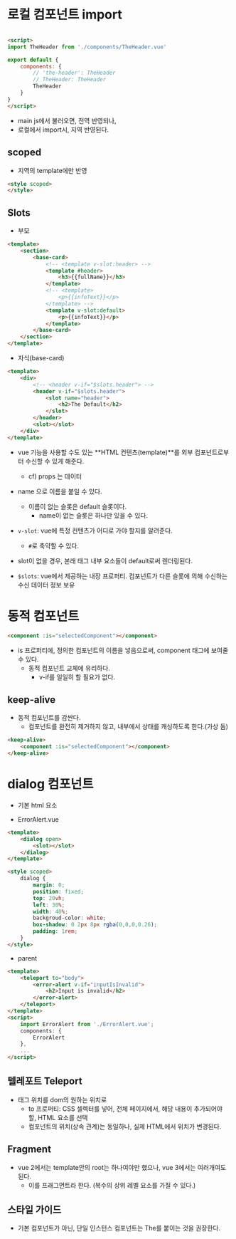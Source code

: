 # 로컬 컴포넌트 import
```html

<script>
import TheHeader from './components/TheHeader.vue'

export default {
    components: {
        // 'the-header': TheHeader
        // TheHeader: TheHeader
        TheHeader
    }
}
</script>
```
- main js에서 불러오면, 전역 반영되나,
- 로컬에서 import시, 지역 반영된다.

## scoped
- 지역의 template에만 반영

```html
<style scoped>
</style>
```

## Slots

- 부모
```html
<template>
    <section>
        <base-card>
            <!-- <template v-slot:header> -->
            <template #header>
                <h3>{{fullName}}</h3>
            </template>
            <!-- <template>
                <p>{{infoText}}</p>
            </template> -->
            <template v-slot:default>
                <p>{{infoText}}</p>
            </template>
        </base-card>
    </section>
</template>
```

- 자식(base-card)
```html
<template>
    <div>
        <!-- <header v-if="$slots.header"> -->
        <header v-if="$slots.header">
            <slot name="header">
                <h2>The Default</h2>
            </slot>
        </header>
        <slot></slot>
    </div>
</template>
```
- vue 기능을 사용할 수도 있는 **HTML 컨텐츠(template)**를 외부 컴포넌트로부터 수신할 수 있게 해준다.
    - cf) props 는 데이터
- name 으로 이름을 붙일 수 있다.
    - 이름이 없는 슬롯은 default 슬롯이다.
        - name이 없는 슬롯은 하나만 있을 수 있다.
- `v-slot`: vue에 특정 컨텐츠가 어디로 가야 할지를 알려준다.
    - `#`로 축약할 수 있다. 

- slot이 없을 경우, 본래 태그 내부 요소들이 default로써 렌더링된다.
- `$slots`:  vue에서 제공하는 내장 프로퍼티. 컴포넌트가 다른 슬롯에 의해 수신하는 수신 데이터 정보 보유

# 동적 컴포넌트 
```html
<component :is="selectedComponent"></component>
```
- is 프로퍼티에, 정의한 컴포넌트의 이름을 넣음으로써, component 태그에 보여줄 수 있다.
    - 동적 컴포넌트 교체에 유리하다.
        - v-if를 일일히 할 필요가 없다.
## keep-alive
- 동적 컴포넌트를 감싼다.
    - 컴포넌트를 완전히 제거하지 않고, 내부에서 상태를 캐싱하도록 한다.(가상 돔)
```html
<keep-alive>
    <component :is="selectedComponent"></component>
</keep-alive>
```


# dialog 컴포넌트
- 기본 html 요소

- ErrorAlert.vue
```html
<template>
    <dialog open>
        <slot></slot>
    </dialog>
</template>

<style scoped>
    dialog {
        margin: 0;
        position: fixed;
        top: 20vh;
        left: 30%;
        width: 40%;
        backgroud-color: white;
        box-shadow: 0 2px 8px rgba(0,0,0,0.26);
        padding: 1rem;
    }
</style>
```

- parent
```html
<template>
    <teleport to="body">
        <error-alert v-if="inputIsInvalid">
            <h2>Input is invalid</h2>
        </error-alert>
    </teleport>
</template>
<script>
    import ErrorAlert from './ErrorAlert.vue';
    components: {
        ErrorAlert
    },
    ...
</script>
```

## 텔레포트 Teleport
- 태그 위치를 dom의 원하는 위치로
    - to 프로퍼티: CSS 셀렉터를 넣어, 전체 페이지에서, 해당 내용이 추가되어야 할, HTML 요소를 선택
    - 컴포넌트의 위치(상속 관계)는 동일하나, 실제 HTML에서 위치가 변경된다.

## Fragment
- vue 2에서는 template안의 root는 하나여야만 했으나, vue 3에서는 여러개여도 된다. 
    - 이를 프래그먼트라 한다. (복수의 상위 레벨 요소를 가질 수 있다.)


## 스타일 가이드
- 기본 컴포넌트가 아닌, 단일 인스턴스 컴포넌트는 The를 붙이는 것을 권장한다.
 